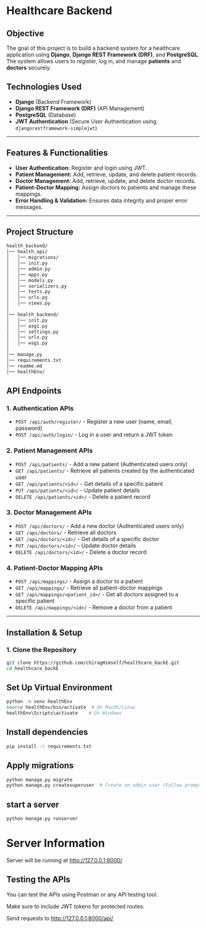 # Healthcare Backend


## Objective

The goal of this project is to build a backend system for a healthcare application using **Django**, **Django REST Framework (DRF)**, and **PostgreSQL**. The system allows users to register, log in, and manage **patients** and **doctors** securely.

## Technologies Used

- **Django** (Backend Framework)
- **Django REST Framework (DRF)** (API Management)
- **PostgreSQL** (Database)
- **JWT Authentication** (Secure User Authentication using `djangorestframework-simplejwt`)

---

## Features & Functionalities

- **User Authentication:** Register and login using JWT.
- **Patient Management:** Add, retrieve, update, and delete patient records.
- **Doctor Management:** Add, retrieve, update, and delete doctor records.
- **Patient-Doctor Mapping:** Assign doctors to patients and manage these mappings.
- **Error Handling & Validation:** Ensures data integrity and proper error messages.

---

## Project Structure
```sh
health_backend/
│── health_api/
│   │── migrations/
│   │── init.py
│   │── admin.py
│   │── apps.py
│   │── models.py
│   │── serializers.py
│   │── tests.py
│   │── urls.py
│   │── views.py
│
│── health_backend/
│   │── init.py
│   │── asgi.py
│   │── settings.py
│   │── urls.py
│   │── wsgi.py
│
│── manage.py
│── requirements.txt
│── readme.md
│── healthEnv/
```
## API Endpoints

### 1. Authentication APIs

- `POST /api/auth/register/` - Register a new user (name, email, password)
- `POST /api/auth/login/` - Log in a user and return a JWT token

### 2. Patient Management APIs

- `POST /api/patients/` - Add a new patient (Authenticated users only)
- `GET /api/patients/` - Retrieve all patients created by the authenticated user
- `GET /api/patients/<id>/` - Get details of a specific patient
- `PUT /api/patients/<id>/` - Update patient details
- `DELETE /api/patients/<id>/` - Delete a patient record

### 3. Doctor Management APIs

- `POST /api/doctors/` - Add a new doctor (Authenticated users only)
- `GET /api/doctors/` - Retrieve all doctors
- `GET /api/doctors/<id>/` - Get details of a specific doctor
- `PUT /api/doctors/<id>/` - Update doctor details
- `DELETE /api/doctors/<id>/` - Delete a doctor record

### 4. Patient-Doctor Mapping APIs

- `POST /api/mappings/` - Assign a doctor to a patient
- `GET /api/mappings/` - Retrieve all patient-doctor mappings
- `GET /api/mappings/<patient_id>/` - Get all doctors assigned to a specific patient
- `DELETE /api/mappings/<id>/` - Remove a doctor from a patient

---

## Installation & Setup

### 1. Clone the Repository

```sh
git clone https://github.com/chiragHimself/healthcare_backE.git
cd healthcare_backE
```

## Set Up Virtual Environment
```sh
python -m venv healthEnv
source healthEnv/bin/activate  # On MacOS/Linux
healthEnv\Scripts\activate    # On Windows
```

## Install dependencies 
```sh
pip install -r requirements.txt
```

## Apply migrations 
```sh
python manage.py migrate
python manage.py createsuperuser  # Create an admin user (Follow prompts)
```

## start a server 
```sh
python manage.py runserver
```

# Server Information

Server will be running at http://127.0.0.1:8000/

## Testing the APIs

You can test the APIs using Postman or any API testing tool.

Make sure to include JWT tokens for protected routes.

Send requests to http://127.0.0.1:8000/api/

